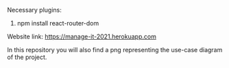 Necessary plugins: 
1. npm install react-router-dom

Website link:
https://manage-it-2021.herokuapp.com


In this repository you will also find a png representing the use-case diagram of the project.
